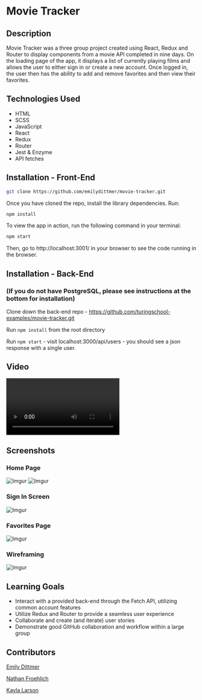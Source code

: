 # Movie Tracker

## Description

Movie Tracker was a three group project created using React, Redux and Router to display components from a movie API completed in nine days. On the loading page of the app, it displays a list of currently playing films and allows the user to either sign in or create a new account. Once logged in, the user then has the ability to add and remove favorites and then view their favorites.

## Technologies Used
- HTML
- SCSS 
- JavaScript
- React
- Redux
- Router
- Jest & Enzyme
- API fetches

## Installation - Front-End

```bash
git clone https://github.com/emilydittmer/movie-tracker.git
```
Once you have cloned the repo, install the library dependencies. Run:

```bash
npm install
```

To view the app in action, run the following command in your terminal:

```bash
npm start
```

Then, go to http://localhost:3001/ in your browser to see the code running in the browser.

## Installation - Back-End
### (If you do not have PostgreSQL, please see instructions at the bottom for installation)
Clone down the back-end repo - https://github.com/turingschool-examples/movie-tracker.git

Run ```npm install``` from the root directory

Run ```npm start``` - visit localhost:3000/api/users - you should see a json response with a single user.
## Video
![](https://i.imgur.com/8qo5lhv.mp4)

## Screenshots
### Home Page
![Imgur](https://i.imgur.com/EQWQMmy.png)
![Imgur](https://i.imgur.com/QpATXCS.png)
### Sign In Screen
![Imgur](https://i.imgur.com/Ap5KykX.png)
### Favorites Page
![Imgur](https://i.imgur.com/N0iXdKU.png)
### Wireframing
![Imgur](https://i.imgur.com/U6HQxSu.jpg)

## Learning Goals
- Interact with a provided back-end through the Fetch API, utilizing common account features
- Utilize Redux and Router to provide a seamless user experience
- Collaborate and create (and iterate) user stories
- Demonstrate good GitHub collaboration and workflow within a large group

## Contributors
[Emily Dittmer](https://github.com/emilydittmer)

[Nathan Froehlich](https://github.com/Nathan-Froeh)

[Kayla Larson](https://github.com/kaylalarson1990)

